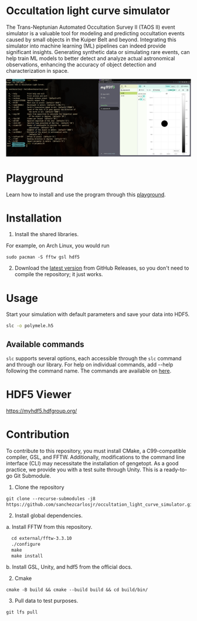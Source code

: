 # Occultation light curve simulator

The Trans-Neptunian Automated Occultation Survey II (TAOS II) event simulator is a valuable tool for modeling and predicting occultation events caused by small objects in the Kuiper Belt and beyond. Integrating this simulator into machine learning (ML) pipelines can indeed provide significant insights. Generating synthetic data or simulating rare events, can help train ML models to better detect and analyze actual astronomical observations, enhancing the accuracy of object detection and characterization in space.

![Generate light curves and save it with HDF5](./assets/generate-light-curves-and-save-it-with-hdf5.png)

# Playground
Learn how to install and use the program through this [playground](https://colab.research.google.com/drive/1GCPLfTBvZLvwUEgk9O1yfWWH1MQAXUHs?usp=sharing).

# Installation
1. Install the shared libraries.

For example, on Arch Linux, you would run
```
sudo pacman -S fftw gsl hdf5
```

2. Download the [latest version](https://github.com/sanchezcarlosjr/occultation_light_curves/releases/latest/download/slc) from GitHub Releases, so you don't need to compile the repository; it just works.

# Usage
Start your simulation with default parameters and save your data into HDF5.

```bash
slc -o polymele.h5
```

## Available commands
```slc``` supports several options, each accessible through the ```slc``` command and through our library. For help on individual commands, add --help following the command name. The commands are available on [here](./cli/cli.ggo).


# HDF5 Viewer
https://myhdf5.hdfgroup.org/


# Contribution
To contribute to this repository, you must install CMake, a C99-compatible compiler, GSL, and FFTW. Additionally, modifications to the command line interface (CLI) may necessitate the installation of gengetopt.
As a good practice, we provide you with a test suite through Unity. This is a ready-to-go Git Submodule.

1. Clone the repository
```
git clone --recurse-submodules -j8 https://github.com/sanchezcarlosjr/occultation_light_curve_simulator.git
```

2. Install global dependencies.

a. Install FFTW from this repository.
```
  cd external/fftw-3.3.10
  ./configure
  make
  make install
```

b. Install GSL, Unity, and hdf5 from the official docs.

2. Cmake
```
cmake -B build && cmake --build build && cd build/bin/
```

3. Pull data to test purposes.
```
git lfs pull
```
